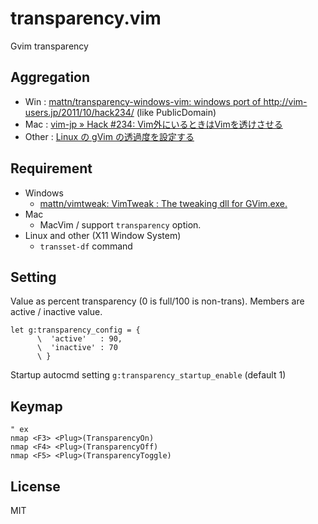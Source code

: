 # transparency.vim
Gvim transparency

## Aggregation
- Win : [mattn/transparency\-windows\-vim: windows port of http://vim\-users\.jp/2011/10/hack234/](https://github.com/mattn/transparency-windows-vim) (like PublicDomain)
- Mac : [vim\-jp » Hack \#234: Vim外にいるときはVimを透けさせる](https://vim-jp.org/vim-users-jp/2011/10/05/Hack-234.html)
- Other : [Linux の gVim の透過度を設定する](https://gist.github.com/anekos/6241052)

## Requirement
- Windows
  - [mattn/vimtweak: VimTweak : The tweaking dll for GVim\.exe\.](https://github.com/mattn/vimtweak)
- Mac
  - MacVim / support `transparency` option.
- Linux and other (X11 Window System)
  - `transset-df` command

## Setting

Value as percent transparency (0 is full/100 is non-trans).
Members are active / inactive value.

```vim
let g:transparency_config = {
      \  'active'   : 90,
      \  'inactive' : 70
      \ }
```

Startup autocmd setting `g:transparency_startup_enable` (default 1)

## Keymap

```vim
" ex
nmap <F3> <Plug>(TransparencyOn)
nmap <F4> <Plug>(TransparencyOff)
nmap <F5> <Plug>(TransparencyToggle)
```

## License
MIT
